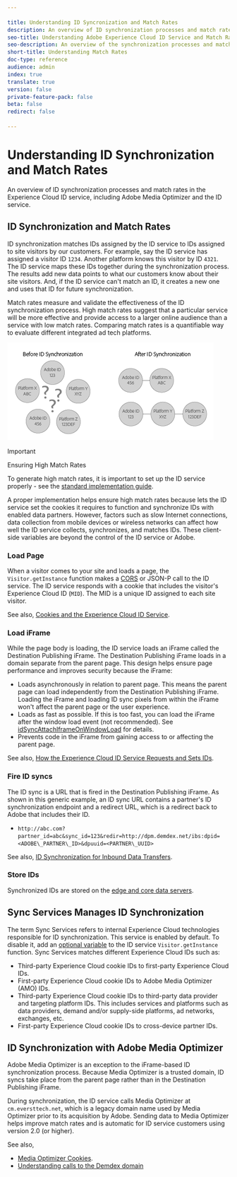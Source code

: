 ```yaml
---

title: Understanding ID Syncronization and Match Rates
description: An overview of ID synchronization processes and match rates in the Experience Cloud ID service, including Adobe Media Optimizer.
seo-title: Understanding Adobe Experience Cloud ID Service and Match Rates
seo-description: An overview of the synchronization processes and match rates in the Adobe Experience Cloud ID service, including Adobe Media Optimizer.
short-title: Understanding Match Rates
doc-type: reference
audience: admin
index: true
translate: true
version: false
private-feature-pack: false
beta: false
redirect: false

---
```


<!--Meta Data Values

**Required Meta for search optimization and page data**

title: free text string

description: free text string

seo-title: free text string

seo-description: free text string

**Optional Meta for extended capabilities**

audience:
all (default), admin, developer, end-user
 
index: true (default), false
 
translate:
true (default), false
 
doc-type:
reference (default), tutorials

version:
false (default), Classic, Standard, 6.5, 6.4, 6.3, 6.2
 
private-feature-pack:
false (default), true
 
beta:
false (default), true
 
redirect:
false (default), pathname
-->

# Understanding ID Synchronization and Match Rates

An overview of ID synchronization processes and match rates in the Experience Cloud ID service, including Adobe Media Optimizer and the ID service.

## ID Synchronization and Match Rates

ID synchronization matches IDs assigned by the ID service to IDs assigned to site visitors by our customers. For example, say the ID service has assigned a visitor ID `1234`. Another platform knows this visitor by ID `4321`. The ID service maps these IDs together during the synchronization process. The results add new data points to what our customers know about their site visitors. And, if the ID service can't match an ID, it creates a new one and uses that ID for future synchronization.

Match rates measure and validate the effectiveness of the ID synchronization process. High match rates suggest that a particular service will be more effective and provide access to a larger online audience than a service with low match rates. Comparing match rates is a quantifiable way to evaluate different integrated ad tech platforms.

![ID sync in the ID Service](../assets/idsync2.png "ID syncronization in the ID Service") 

>[!IMPORTANT]
>Ensuring High Match Rates
>
>To generate high match rates, it is important to set up the ID service properly - see the [standard implementation guide](../implementation/implementation-standard/standard.md).

A proper implementation helps ensure high match rates because lets the ID service set the cookies it requires to function and synchronize IDs with enabled data partners. However, factors such as slow Internet connections, data collection from mobile devices or wireless networks can affect how well the ID service collects, synchronizes, and matches IDs.
These client-side variables are beyond the control of the ID service or Adobe.

### Load Page
When a visitor comes to your site and loads a page, the `Visitor.getInstance` function makes a [CORS](../reference/reference-cors.md) or JSON-P call to the ID service. The ID service responds with a cookie that includes the visitor's Experience Cloud ID \(`MID`\). The MID is a unique ID assigned to each site visitor.

See also, [Cookies and the Experience Cloud ID Service](getting-started-cookies.md).

### Load iFrame
While the page body is loading, the ID service loads an iFrame called the Destination Publishing iFrame. The Destination Publishing iFrame loads in a domain separate from the parent page. This design helps ensure page performance and improves security because the iFrame:

+ Loads asynchronously in relation to parent page. This means the parent page can load independently from the Destination Publishing iFrame. Loading the iFrame and loading ID sync pixels from within the iFrame won't affect the parent page or the user experience.
+ Loads as fast as possible. If this is too fast, you can load the iFrame after the window load event \(not recommended\). See [idSyncAttachIframeOnWindowLoad](../id-service-api/id-service-api-configurations/id-service-api-configurations-idsyncattachiframeonwindowload.md) for details.
+ Prevents code in the iFrame from gaining access to or affecting the parent page.

See also, [How the Experience Cloud ID Service Requests and Sets IDs](getting-started-id-request.md).

### Fire ID syncs
The ID sync is a URL that is fired in the Destination Publishing iFrame. As shown in this generic example, an ID sync URL contains a partner's ID synchronization endpoint and a redirect URL, which is a redirect back to Adobe that includes their ID.

+ `http://abc.com?partner_id=abc&sync_id=123&redir=http://dpm.demdex.net/ibs:dpid=<ADOBE\_PARTNER\_ID>&dpuuid=<PARTNER\_UUID>`

See also, [ID Synchronization for Inbound Data Transfers](https://marketing.adobe.com/resources/help/en_US/aam/c_id_sync_in.html).

### Store IDs
Synchronized IDs are stored on the [edge and core data servers](https://marketing.adobe.com/resources/help/en_US/aam/c_compedge.html).

## Sync Services Manages ID Synchronization

The term Sync Services refers to internal Experience Cloud technologies responsible for ID synchronization. This service is enabled by default. To disable it, add an [optional variable](../id-service-api/id-service-api-configurations/id-service-api-configurations-disableidsync.md) to the ID service `Visitor.getInstance` function. Sync Services matches different Experience Cloud IDs such as:

+ Third-party Experience Cloud cookie IDs to first-party Experience Cloud IDs.
+ First-party Experience Cloud cookie IDs to Adobe Media Optimizer \(AMO\) IDs.
+ Third-party Experience Cloud cookie IDs to third-party data provider and targeting platform IDs. This includes services and platforms such as data providers, demand and/or supply-side platforms, ad networks, exchanges, etc.
+ First-party Experience Cloud cookie IDs to cross-device partner IDs.

## ID Synchronization with Adobe Media Optimizer

Adobe Media Optimizer is an exception to the iFrame-based ID synchronization process. Because Media Optimizer is a trusted domain, ID syncs take place from the parent page rather than in the Destination Publishing iFrame.

During synchronization, the ID service calls Media Optimizer at `cm.eversttech.net`, which is a legacy domain name used by Media Optimizer prior to its acquisition by Adobe. Sending data to Media Optimizer helps improve match rates and is automatic for ID service customers using version 2.0 \(or higher\).

See also,
+ [Media Optimizer Cookies](https://marketing.adobe.com/resources/help/en_US/whitepapers/cookies/cookies_media_optimizer.html).
+ [Understanding calls to the Demdex domain](https://marketing.adobe.com/resources/help/en_US/aam/demdex-calls.html)
